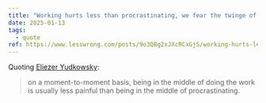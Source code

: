 ```yaml
---
title: "Working hurts less than procrastinating, we fear the twinge of starting"
date: 2025-01-13
tags:
  - quote
ref: https://www.lesswrong.com/posts/9o3QBg2xJXcRCxGjS/working-hurts-less-than-procrastinating-we-fear-the-twinge
---
```



Quoting [Eliezer Yudkowsky](https://www.lesswrong.com/posts/9o3QBg2xJXcRCxGjS/working-hurts-less-than-procrastinating-we-fear-the-twinge):

> on a moment-to-moment basis, being in the middle of doing the work is usually less painful than being in the middle of procrastinating.